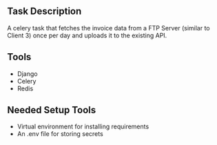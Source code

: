 ## Task Description
A celery task that fetches the invoice data from a FTP Server (similar to Client 3) once per day and uploads it to the existing API.

## Tools
- Django
- Celery
- Redis

## Needed Setup Tools
- Virtual environment for installing requirements
- An .env file for storing secrets

